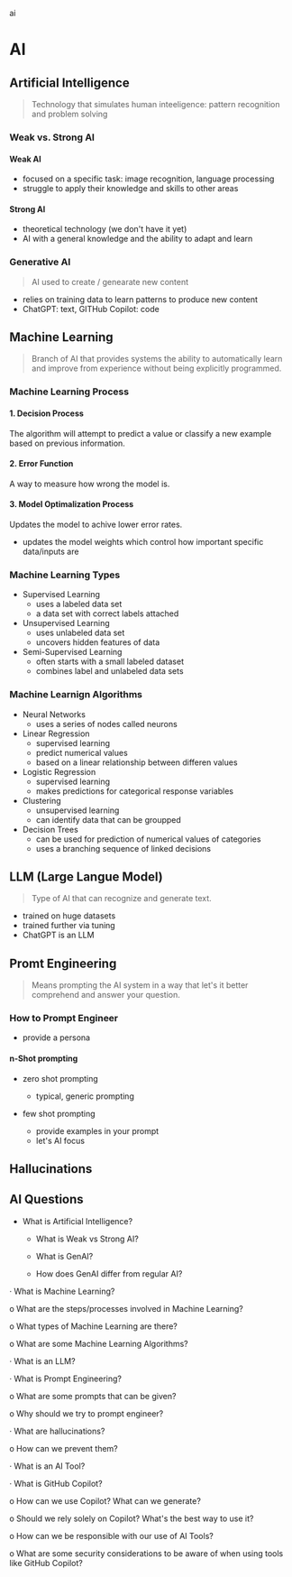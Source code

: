 ai
# AI
## Artificial Intelligence
> Technology that simulates human inteeligence: pattern recognition and problem solving

### Weak vs. Strong AI

#### Weak AI
 - focused on a specific task: image recognition, language processing
 - struggle to apply their knowledge and skills to other areas

#### Strong AI
- theoretical technology (we don't have it yet)
- AI with a general knowledge and the ability to adapt and learn

### Generative AI
> AI used to create / genearate new content
- relies on training data to learn patterns to produce new content
- ChatGPT: text, GITHub Copilot: code


## Machine Learning
> Branch of AI that provides systems the ability to automatically learn and improve from experience without being explicitly programmed.

### Machine Learning Process
#### 1. Decision Process
The algorithm will attempt to predict a value or classify a new example based on previous information.
#### 2. Error Function
A way to measure how wrong the model is.

#### 3. Model Optimalization Process
Updates the model to achive lower error rates.
- updates the model weights which control how important specific data/inputs are


### Machine Learning Types
- Supervised Learning
    - uses a labeled data set
    - a data set with correct labels attached
- Unsupervised Learning
    - uses unlabeled data set
    - uncovers hidden features of data
- Semi-Supervised Learning
    - often starts with a small labeled dataset
    - combines label and unlabeled data sets

### Machine Learnign Algorithms
- Neural Networks
    - uses a series of nodes called neurons
- Linear Regression
    - supervised learning
    - predict numerical values
    - based on a linear relationship between differen values
- Logistic Regression
    - supervised learning
    - makes predictions for categorical response variables
- Clustering
    - unsupervised learning
    - can identify data that can be groupped
- Decision Trees
    - can be used for prediction of numerical values of categories
    - uses a branching sequence of linked decisions


## LLM (Large Langue Model)
> Type of AI that can recognize and generate text.
- trained on huge datasets
- trained further via tuning 
- ChatGPT is an LLM


## Promt Engineering
> Means prompting the AI system in a way that let's it better comprehend and answer your question.

### How to Prompt Engineer
- provide a  persona


#### n-Shot prompting
- zero shot prompting
    - typical, generic prompting

- few shot prompting
    - provide examples in your prompt
    - let's AI focus 


## Hallucinations



## AI Questions
- What is Artificial Intelligence?

    - What is Weak vs Strong AI?

    -  What is GenAI?

    -  How does GenAI differ from regular AI?

· What is Machine Learning?

o What are the steps/processes involved in Machine Learning?

o What types of Machine Learning are there?

o What are some Machine Learning Algorithms?

· What is an LLM?

· What is Prompt Engineering?

o What are some prompts that can be given?

o Why should we try to prompt engineer?

· What are hallucinations?

o How can we prevent them?

· What is an AI Tool?

· What is GitHub Copilot?

o How can we use Copilot? What can we generate?

o Should we rely solely on Copilot? What's the best way to use it?

o How can we be responsible with our use of AI Tools?

o What are some security considerations to be aware of when using tools like GitHub Copilot?